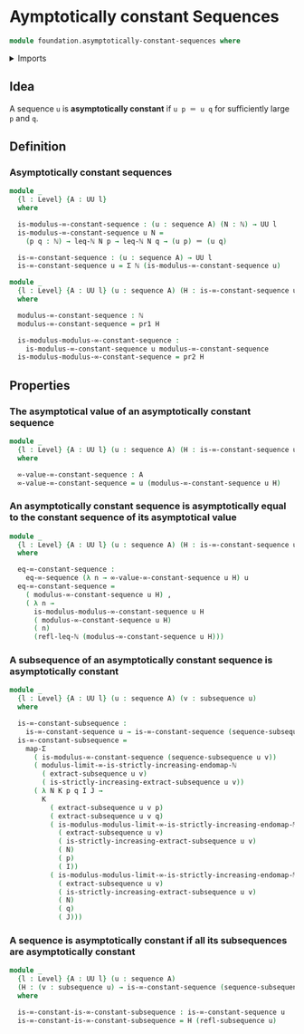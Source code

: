# Aymptotically constant Sequences

```agda
module foundation.asymptotically-constant-sequences where
```

<details><summary>Imports</summary>

```agda
open import elementary-number-theory.inequality-natural-numbers
open import elementary-number-theory.monotonic-endomaps-natural-numbers
open import elementary-number-theory.natural-numbers

open import foundation.dependent-pair-types
open import foundation.identity-types
open import foundation.functoriality-dependent-pair-types
open import foundation.sequences
open import foundation.subsequences
open import foundation.universe-levels
```

</details>

## Idea

A sequence `u` is **asymptotically constant** if `u p ＝ u q` for sufficiently
large `p` and `q`.

## Definition

### Asymptotically constant sequences

```agda
module _
  {l : Level} {A : UU l}
  where

  is-modulus-∞-constant-sequence : (u : sequence A) (N : ℕ) → UU l
  is-modulus-∞-constant-sequence u N =
    (p q : ℕ) → leq-ℕ N p → leq-ℕ N q → (u p) ＝ (u q)

  is-∞-constant-sequence : (u : sequence A) → UU l
  is-∞-constant-sequence u = Σ ℕ (is-modulus-∞-constant-sequence u)
```

```agda
module _
  {l : Level} {A : UU l} (u : sequence A) (H : is-∞-constant-sequence u)
  where

  modulus-∞-constant-sequence : ℕ
  modulus-∞-constant-sequence = pr1 H

  is-modulus-modulus-∞-constant-sequence :
    is-modulus-∞-constant-sequence u modulus-∞-constant-sequence
  is-modulus-modulus-∞-constant-sequence = pr2 H
```

## Properties

### The asymptotical value of an asymptotically constant sequence

```agda
module _
  {l : Level} {A : UU l} (u : sequence A) (H : is-∞-constant-sequence u)
  where

  ∞-value-∞-constant-sequence : A
  ∞-value-∞-constant-sequence = u (modulus-∞-constant-sequence u H)
```

### An asymptotically constant sequence is asymptotically equal to the constant sequence of its asymptotical value

```agda
module _
  {l : Level} {A : UU l} (u : sequence A) (H : is-∞-constant-sequence u)
  where

  eq-∞-constant-sequence :
    eq-∞-sequence (λ n → ∞-value-∞-constant-sequence u H) u
  eq-∞-constant-sequence =
    ( modulus-∞-constant-sequence u H) ,
    ( λ n →
      is-modulus-modulus-∞-constant-sequence u H
      ( modulus-∞-constant-sequence u H)
      ( n)
      (refl-leq-ℕ (modulus-∞-constant-sequence u H)))
```

### A subsequence of an asymptotically constant sequence is asymptotically constant

```agda
module _
  {l : Level} {A : UU l} (u : sequence A) (v : subsequence u)
  where

  is-∞-constant-subsequence :
    is-∞-constant-sequence u → is-∞-constant-sequence (sequence-subsequence u v)
  is-∞-constant-subsequence =
    map-Σ
      ( is-modulus-∞-constant-sequence (sequence-subsequence u v))
      ( modulus-limit-∞-is-strictly-increasing-endomap-ℕ
        ( extract-subsequence u v)
        ( is-strictly-increasing-extract-subsequence u v))
      ( λ N K p q I J →
        K
          ( extract-subsequence u v p)
          ( extract-subsequence u v q)
          ( is-modulus-modulus-limit-∞-is-strictly-increasing-endomap-ℕ
            ( extract-subsequence u v)
            ( is-strictly-increasing-extract-subsequence u v)
            ( N)
            ( p)
            ( I))
          ( is-modulus-modulus-limit-∞-is-strictly-increasing-endomap-ℕ
            ( extract-subsequence u v)
            ( is-strictly-increasing-extract-subsequence u v)
            ( N)
            ( q)
            ( J)))
```

### A sequence is asymptotically constant if all its subsequences are asymptotically constant

```agda
module _
  {l : Level} {A : UU l} (u : sequence A)
  (H : (v : subsequence u) → is-∞-constant-sequence (sequence-subsequence u v))
  where

  is-∞-constant-is-∞-constant-subsequence : is-∞-constant-sequence u
  is-∞-constant-is-∞-constant-subsequence = H (refl-subsequence u)
```
